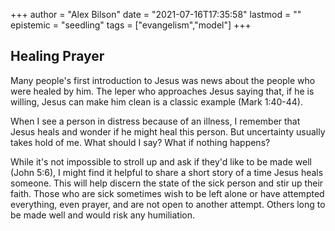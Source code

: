 +++
author = "Alex Bilson"
date = "2021-07-16T17:35:58"
lastmod = ""
epistemic = "seedling"
tags = ["evangelism","model"]
+++
## Healing Prayer

Many people's first introduction to Jesus was news about the people who were healed by him. The leper who approaches Jesus saying that, if he is willing, Jesus can make him clean is a classic example (Mark 1:40-44).

When I see a person in distress because of an illness, I remember that Jesus heals and wonder if he might heal this person. But uncertainty usually takes hold of me. What should I say? What if nothing happens?

While it's not impossible to stroll up and ask if they'd like to be made well (John 5:6), I might find it helpful to share a short story of a time Jesus heals someone. This will help discern the state of the sick person and stir up their faith. Those who are sick sometimes wish to be left alone or have attempted everything, even prayer, and are not open to another attempt. Others long to be made well and would risk any humiliation.

